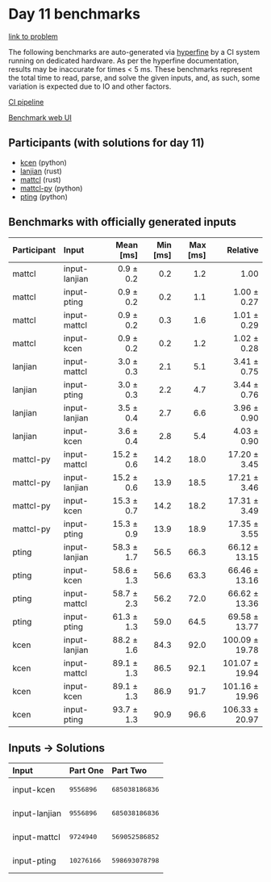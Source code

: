 # Day 11 benchmarks

[link to problem](https://adventofcode.com/2023/day/11)

The following benchmarks are auto-generated via
[hyperfine](https://github.com/sharkdp/hyperfine) by a CI system running on
dedicated hardware. As per the hyperfine documentation, results may be
inaccurate for times < 5 ms. These benchmarks represent the total time to read,
parse, and solve the given inputs, and, as such, some variation is expected due
to IO and other factors.

[CI pipeline](http://ci.papercode.net:8080/teams/main/pipelines/aoc2023)

[Benchmark web UI](https://aoc.ancalagon.black)


## Participants (with solutions for day 11)

- [kcen](https://github.com/kcen/aoc2023) (python)
- [lanjian](https://github.com/lanjian/aoc-2023) (rust)
- [mattcl](https://github.com/mattcl/aoc2023) (rust)
- [mattcl-py](https://github.com/mattcl/aoc2023-py) (python)
- [pting](https://github.com/pting/aoc2023) (python)


## Benchmarks with officially generated inputs

| Participant | Input | Mean [ms] | Min [ms] | Max [ms] | Relative |
|:---|:---|---:|---:|---:|---:|
| mattcl | input-lanjian | 0.9 ± 0.2 | 0.2 | 1.2 | 1.00 |
| mattcl | input-pting | 0.9 ± 0.2 | 0.2 | 1.1 | 1.00 ± 0.27 |
| mattcl | input-mattcl | 0.9 ± 0.2 | 0.3 | 1.6 | 1.01 ± 0.29 |
| mattcl | input-kcen | 0.9 ± 0.2 | 0.2 | 1.2 | 1.02 ± 0.28 |
| lanjian | input-mattcl | 3.0 ± 0.3 | 2.1 | 5.1 | 3.41 ± 0.75 |
| lanjian | input-pting | 3.0 ± 0.3 | 2.2 | 4.7 | 3.44 ± 0.76 |
| lanjian | input-lanjian | 3.5 ± 0.4 | 2.7 | 6.6 | 3.96 ± 0.90 |
| lanjian | input-kcen | 3.6 ± 0.4 | 2.8 | 5.4 | 4.03 ± 0.90 |
| mattcl-py | input-mattcl | 15.2 ± 0.6 | 14.2 | 18.0 | 17.20 ± 3.45 |
| mattcl-py | input-lanjian | 15.2 ± 0.6 | 13.9 | 18.5 | 17.21 ± 3.46 |
| mattcl-py | input-kcen | 15.3 ± 0.7 | 14.2 | 18.2 | 17.31 ± 3.49 |
| mattcl-py | input-pting | 15.3 ± 0.9 | 13.9 | 18.9 | 17.35 ± 3.55 |
| pting | input-lanjian | 58.3 ± 1.7 | 56.5 | 66.3 | 66.12 ± 13.15 |
| pting | input-kcen | 58.6 ± 1.3 | 56.6 | 63.3 | 66.46 ± 13.16 |
| pting | input-mattcl | 58.7 ± 2.3 | 56.2 | 72.0 | 66.62 ± 13.36 |
| pting | input-pting | 61.3 ± 1.3 | 59.0 | 64.5 | 69.58 ± 13.77 |
| kcen | input-lanjian | 88.2 ± 1.6 | 84.3 | 92.0 | 100.09 ± 19.78 |
| kcen | input-mattcl | 89.1 ± 1.3 | 86.5 | 92.1 | 101.07 ± 19.94 |
| kcen | input-kcen | 89.1 ± 1.3 | 86.9 | 91.7 | 101.16 ± 19.96 |
| kcen | input-pting | 93.7 ± 1.3 | 90.9 | 96.6 | 106.33 ± 20.97 |


## Inputs -> Solutions

| Input | Part One | Part Two |
|:---|:---|:---|
|input-kcen|<pre>9556896</pre>|<pre>685038186836</pre>|
|input-lanjian|<pre>9556896</pre>|<pre>685038186836</pre>|
|input-mattcl|<pre>9724940</pre>|<pre>569052586852</pre>|
|input-pting|<pre>10276166</pre>|<pre>598693078798</pre>|